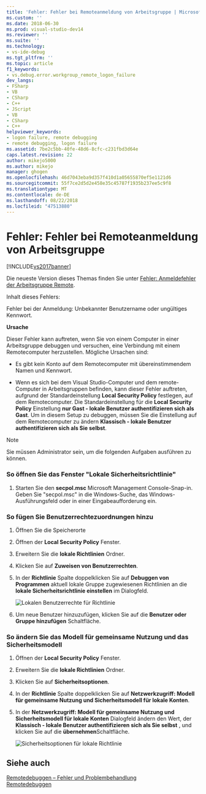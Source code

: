 ```yaml
---
title: 'Fehler: Fehler bei Remoteanmeldung von Arbeitsgruppe | Microsoft-Dokumentation'
ms.custom: ''
ms.date: 2018-06-30
ms.prod: visual-studio-dev14
ms.reviewer: ''
ms.suite: ''
ms.technology:
- vs-ide-debug
ms.tgt_pltfrm: ''
ms.topic: article
f1_keywords:
- vs.debug.error.workgroup_remote_logon_failure
dev_langs:
- FSharp
- VB
- CSharp
- C++
- JScript
- VB
- CSharp
- C++
helpviewer_keywords:
- logon failure, remote debugging
- remote debugging, logon failure
ms.assetid: 7be2c5bb-40fe-48d6-8cfc-c231fbd3d64e
caps.latest.revision: 22
author: mikejo5000
ms.author: mikejo
manager: ghogen
ms.openlocfilehash: 46d7043eba9d357f410d1a05655870ef5e1121d6
ms.sourcegitcommit: 55f7ce2d5d2e458e35c45787f1935b237ee5c9f8
ms.translationtype: MT
ms.contentlocale: de-DE
ms.lasthandoff: 08/22/2018
ms.locfileid: "47513880"
---
```

# <a name="error-workgroup-remote-logon-failure"></a>Fehler: Fehler bei Remoteanmeldung von Arbeitsgruppe
[!INCLUDE[vs2017banner](../includes/vs2017banner.md)]

Die neueste Version dieses Themas finden Sie unter [Fehler: Anmeldefehler der Arbeitsgruppe Remote](https://docs.microsoft.com/visualstudio/debugger/error-workgroup-remote-logon-failure).  
  
Inhalt dieses Fehlers:  
  
 Fehler bei der Anmeldung: Unbekannter Benutzername oder ungültiges Kennwort.  
  
 **Ursache**  
  
 Dieser Fehler kann auftreten, wenn Sie von einem Computer in einer Arbeitsgruppe debuggen und versuchen, eine Verbindung mit einem Remotecomputer herzustellen. Mögliche Ursachen sind:  
  
-   Es gibt kein Konto auf dem Remotecomputer mit übereinstimmendem Namen und Kennwort.  
  
-   Wenn es sich bei dem Visual Studio-Computer und dem remote-Computer in Arbeitsgruppen befinden, kann dieser Fehler auftreten, aufgrund der Standardeinstellung **Local Security Policy** festlegen, auf dem Remotecomputer. Die Standardeinstellung für die **Local Security Policy** Einstellung **nur Gast - lokale Benutzer authentifizieren sich als Gast**. Um in diesem Setup zu debuggen, müssen Sie die Einstellung auf dem Remotecomputer zu ändern **Klassisch - lokale Benutzer authentifizieren sich als Sie selbst**.  
  
> [!NOTE]
>  Sie müssen Administrator sein, um die folgenden Aufgaben ausführen zu können.  
  
### <a name="to-open-the-local-security-policy-window"></a>So öffnen Sie das Fenster "Lokale Sicherheitsrichtlinie"  
  
1.  Starten Sie den **secpol.msc** Microsoft Management Console-Snap-in. Geben Sie "secpol.msc" in die Windows-Suche, das Windows-Ausführungsfeld oder in einer Eingabeaufforderung ein.  
  
### <a name="to-add-user-rights-assignments"></a>So fügen Sie Benutzerrechtezuordnungen hinzu  
  
1.  Öffnen Sie die Speicherorte  
  
2.  Öffnen der **Local Security Policy** Fenster.  
  
3.  Erweitern Sie die **lokale Richtlinien** Ordner.  
  
4.  Klicken Sie auf **Zuweisen von Benutzerrechten**.  
  
5.  In der **Richtlinie** Spalte doppelklicken Sie auf **Debuggen von Programmen** aktuell lokale Gruppe zugewiesenen Richtlinien an die **lokale Sicherheitsrichtlinie einstellen** im Dialogfeld.  
  
     ![Lokalen Benutzerrechte für Richtlinie](../debugger/media/dbg-err-localsecuritypolicy-userrightsdebugprograms.png "DBG_ERR_LocalSecurityPolicy_UserRightsDebugPrograms")  
  
6.  Um neue Benutzer hinzuzufügen, klicken Sie auf die **Benutzer oder Gruppe hinzufügen** Schaltfläche.  
  
### <a name="to-change-the-sharing-and-security-model"></a>So ändern Sie das Modell für gemeinsame Nutzung und das Sicherheitsmodell  
  
1.  Öffnen der **Local Security Policy** Fenster.  
  
2.  Erweitern Sie die **lokale Richtlinien** Ordner.  
  
3.  Klicken Sie auf **Sicherheitsoptionen**.  
  
4.  In der **Richtlinie** Spalte doppelklicken Sie auf **Netzwerkzugriff: Modell für gemeinsame Nutzung und Sicherheitsmodell für lokale Konten**.  
  
5.  In der **Netzwerkzugriff: Modell für gemeinsame Nutzung und Sicherheitsmodell für lokale Konten** Dialogfeld ändern den Wert, der **Klassisch - lokale Benutzer authentifizieren sich als Sie selbst** , und klicken Sie auf die **übernehmen**Schaltfläche.  
  
     ![Sicherheitsoptionen für lokale Richtlinie](../debugger/media/dbg-err-localsecuritypolicy-securityoptions-networkaccess.png "DBG_ERR_LocalSecurityPolicy_SecurityOptions_NetworkAccess")  
  
## <a name="see-also"></a>Siehe auch  
 [Remotedebuggen – Fehler und Problembehandlung](../debugger/remote-debugging-errors-and-troubleshooting.md)   
 [Remotedebuggen](../debugger/remote-debugging.md)



